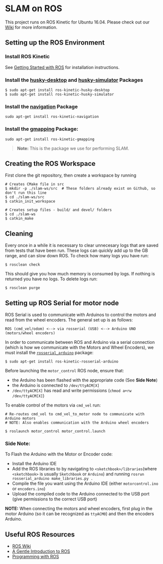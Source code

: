 # SLAM on ROS #

This project runs on ROS Kinetic for Ubuntu 16.04. Please check out our [Wiki](https://github.com/UTRA-ART/SLAM/wiki#getting-started-with-ros) for more information.

## Setting up the ROS Environment ##

### Install ROS Kinetic
See [Getting Started with ROS](https://github.com/UTRA-ART/SLAM/wiki#getting-started-with-ros) for installation instructions.

### Install the [husky-desktop]() and [husky-simulator]() Packages
```$ sudo apt-get update
$ sudo apt-get install ros-kinetic-husky-desktop
$ sudo apt-get install ros-kinetic-husky-simulator
```

### Install the [navigation](http://wiki.ros.org/navigation) Package
```
sudo apt-get install ros-kinetic-navigation
```

### Install the [gmapping](http://wiki.ros.org/gmapping) Package:
```
sudo apt-get install ros-kinetic-gmapping
```
> **Note:** This is the package we use for performing SLAM.

## Creating the ROS Workspace ##
First clone the git repository, then create a workspace by running
```
# Creates CMake file in src
$ mkdir -p ./slam-ws/src  # These folders already exist on Github, so don't run this line
$ cd ./slam-ws/src
$ catkin_init_workspace

# Creates setup files - build/ and devel/ folders
$ cd ./slam-ws
$ catkin_make
```

## Cleaning ##
Every once in a while it is necessary to clear unnecesary logs that are saved from tests that have been run. These logs can quickly add up to the GB range, and can slow down ROS. To check how many logs you have run:

```
$ rosclean check
```

This should give you how much memory is consumed by logs. If nothing is returned you have no logs. 
To delete logs run:

```
$ rosclean purge
``` 

## Setting up ROS Serial for motor node ##
ROS Serial is used to communicate with Arduinos to control the motors and read from the wheel encoders. The general set up is as follows:
```
ROS (cmd_vel/odom) <--> via rosserial (USB) <--> Arduino UNO (motors/wheel encoders)
```
In order to communicate between ROS and Arduino via a serial connection (which is how we communicate with the Motors and Wheel Encoders), we must install the [`rosserial_arduino`](http://wiki.ros.org/rosserial_arduino) package:
```
$ sudo apt-get install ros-kinetic-rosserial-arduino
```

Before launching the `motor_control` ROS node, ensure that:
- the Arduino has been flashed with the appropriate code (See **Side Note**)
- the Arduino is connected to `/dev/ttyACM[X]`
- `/dev/ttyACM[X]` has read and write permissions (`chmod a+rw /dev/ttyACM[X]`)

To enable control of the motors via `cmd_vel` run:
```
# Re-routes cmd_vel to cmd_vel_to_motor node to communicate with Arduino motors
# NOTE: Also enables communication with the Arduino wheel encoders

$ roslaunch motor_control motor_control.launch
```

### Side Note: ###
To Flash the Arduino with the Motor or Encoder code:
- Install the Arduino IDE
- Add the ROS libraries to by navigating to `<sketchbook>/libraries`(where `<sketchbook>` is usually `Sketchbook` or `Arduino`) and running `rosrun rosserial_arduino make_libraries.py .`
- Compile the file you want using the Arduino IDE (either `motorcontrol.ino` or `encoders.ino`)
- Upload the compiled code to the Arduino connected to the USB port (give permissions to the correct USB port)

**NOTE:** When connecting the motors and wheel encoders, first plug in the motor Arduino (so it can be recognized as `ttyACM0`) and then the encoders Arduino.

## Useful ROS Resources ##
- [ROS Wiki](http://wiki.ros.org)
- [A Gentle Introduction to ROS](https://cse.sc.edu/~jokane/agitr/agitr-letter.pdf)
- [Programming with ROS](http://marte.aslab.upm.es/redmine/files/dmsf/p_drone-testbed/170324115730_268_Quigley_-_Programming_Robots_with_ROS.pdf?fbclid=IwAR2iVBeZ9WQu1uG614YMamUZlxvd8nJoHbxW5BntgaEjgVI4MBOzqOCdYi8)
